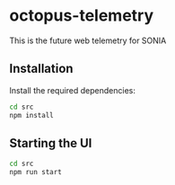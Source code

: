 # octopus-telemetry

This is the future web telemetry for SONIA

## Installation

Install the required dependencies:

```bash
cd src
npm install
```

## Starting the UI

```bash
cd src
npm run start
```
